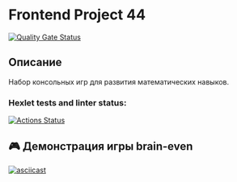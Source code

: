 # Frontend Project 44

[![Quality Gate Status](https://sonarcloud.io/api/project_badges/measure?project=Nikita-imba_frontend-project-44&metric=alert_status)](https://sonarcloud.io/summary/new_code?id=Nikita-imba_frontend-project-44)

## Описание
Набор консольных игр для развития математических навыков.

### Hexlet tests and linter status:
[![Actions Status](https://github.com/Nikita-imba/frontend-project-44/actions/workflows/hexlet-check.yml/badge.svg)](https://github.com/Nikita-imba/frontend-project-44/actions)

## 🎮 Демонстрация игры brain-even

[![asciicast](https://asciinema.org/a/FNuWsFp2gCM2ye6URkKu2XwWq.svg)](https://asciinema.org/a/FNuWsFp2gCM2ye6URkKu2XwWq)
